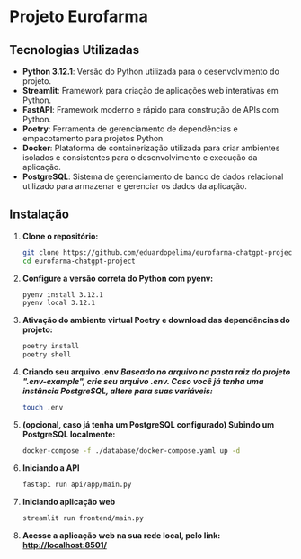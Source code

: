 # Projeto Eurofarma

## Tecnologias Utilizadas

- **Python 3.12.1**: Versão do Python utilizada para o desenvolvimento do projeto.
- **Streamlit**: Framework para criação de aplicações web interativas em Python.
- **FastAPI**: Framework moderno e rápido para construção de APIs com Python.
- **Poetry**: Ferramenta de gerenciamento de dependências e empacotamento para projetos Python.
- **Docker**: Plataforma de containerização utilizada para criar ambientes isolados e consistentes para o desenvolvimento e execução da aplicação.
- **PostgreSQL**: Sistema de gerenciamento de banco de dados relacional utilizado para armazenar e gerenciar os dados da aplicação.

## Instalação

1. **Clone o repositório:**

   ```bash
   git clone https://github.com/eduardopelima/eurofarma-chatgpt-project
   cd eurofarma-chatgpt-project
   
2. **Configure a versão correta do Python com pyenv:**
    ```bash
   pyenv install 3.12.1
   pyenv local 3.12.1

3. **Ativação do ambiente virtual Poetry e download das dependências do projeto:**
    ```bash
   poetry install
   poetry shell

4. **Criando seu arquivo .env**
    ***Baseado no arquivo na pasta raiz do projeto ".env-example", crie seu arquivo .env. Caso você já tenha uma instância PostgreSQL, altere para suas variáveis:***
    ```bash
   touch .env

5. **(opcional, caso já tenha um PostgreSQL configurado) Subindo um PostgreSQL localmente:**
    ```bash
    docker-compose -f ./database/docker-compose.yaml up -d

6. **Iniciando a API**
    ```bash
    fastapi run api/app/main.py

7. **Iniciando aplicação web**
    ```bash
    streamlit run frontend/main.py

8. **Acesse a aplicação web na sua rede local, pelo link: <a href="http://localhost:8501/">http://localhost:8501/<a>**